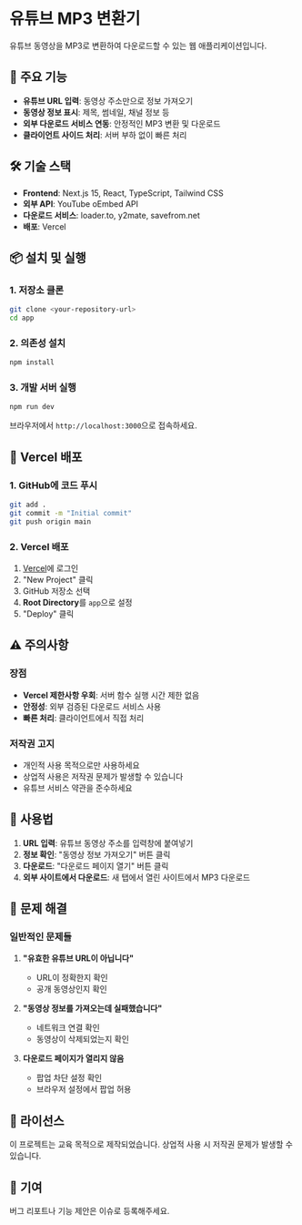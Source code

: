 # 유튜브 MP3 변환기

유튜브 동영상을 MP3로 변환하여 다운로드할 수 있는 웹 애플리케이션입니다.

## 🚀 주요 기능

- **유튜브 URL 입력**: 동영상 주소만으로 정보 가져오기
- **동영상 정보 표시**: 제목, 썸네일, 채널 정보 등
- **외부 다운로드 서비스 연동**: 안정적인 MP3 변환 및 다운로드
- **클라이언트 사이드 처리**: 서버 부하 없이 빠른 처리

## 🛠️ 기술 스택

- **Frontend**: Next.js 15, React, TypeScript, Tailwind CSS
- **외부 API**: YouTube oEmbed API
- **다운로드 서비스**: loader.to, y2mate, savefrom.net
- **배포**: Vercel

## 📦 설치 및 실행

### 1. 저장소 클론
```bash
git clone <your-repository-url>
cd app
```

### 2. 의존성 설치
```bash
npm install
```

### 3. 개발 서버 실행
```bash
npm run dev
```

브라우저에서 `http://localhost:3000`으로 접속하세요.

## 🚀 Vercel 배포

### 1. GitHub에 코드 푸시
```bash
git add .
git commit -m "Initial commit"
git push origin main
```

### 2. Vercel 배포
1. [Vercel](https://vercel.com)에 로그인
2. "New Project" 클릭
3. GitHub 저장소 선택
4. **Root Directory**를 `app`으로 설정
5. "Deploy" 클릭

## ⚠️ 주의사항

### 장점
- **Vercel 제한사항 우회**: 서버 함수 실행 시간 제한 없음
- **안정성**: 외부 검증된 다운로드 서비스 사용
- **빠른 처리**: 클라이언트에서 직접 처리

### 저작권 고지
- 개인적 사용 목적으로만 사용하세요
- 상업적 사용은 저작권 문제가 발생할 수 있습니다
- 유튜브 서비스 약관을 준수하세요

## 🔧 사용법

1. **URL 입력**: 유튜브 동영상 주소를 입력창에 붙여넣기
2. **정보 확인**: "동영상 정보 가져오기" 버튼 클릭
3. **다운로드**: "다운로드 페이지 열기" 버튼 클릭
4. **외부 사이트에서 다운로드**: 새 탭에서 열린 사이트에서 MP3 다운로드

## 🐛 문제 해결

### 일반적인 문제들

1. **"유효한 유튜브 URL이 아닙니다"**
   - URL이 정확한지 확인
   - 공개 동영상인지 확인

2. **"동영상 정보를 가져오는데 실패했습니다"**
   - 네트워크 연결 확인
   - 동영상이 삭제되었는지 확인

3. **다운로드 페이지가 열리지 않음**
   - 팝업 차단 설정 확인
   - 브라우저 설정에서 팝업 허용

## 📝 라이선스

이 프로젝트는 교육 목적으로 제작되었습니다. 상업적 사용 시 저작권 문제가 발생할 수 있습니다.

## 🤝 기여

버그 리포트나 기능 제안은 이슈로 등록해주세요.
